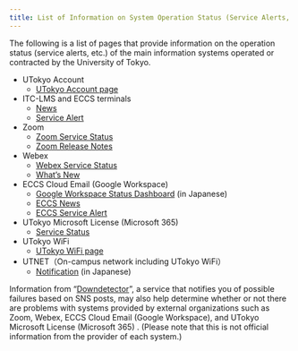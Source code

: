 ```yaml
---
title: List of Information on System Operation Status (Service Alerts, etc.)
---
```


The following is a list of pages that provide information on the operation status (service alerts, etc.) of the main information systems operated or contracted by the University of Tokyo.

* UTokyo Account
  * [UTokyo Account page](https://www.u-tokyo.ac.jp/adm/dics/ja/account.html)
* ITC-LMS and ECCS terminals
  * [News](https://www.ecc.u-tokyo.ac.jp/en/announcement/categorized.html)
  * [Service Alert](https://www.ecc.u-tokyo.ac.jp/en/announcement/categorized.html#maintenance)
* Zoom
  * [Zoom Service Status](https://status.zoom.us/)
  * [Zoom Release Notes](https://support.zoom.us/hc/en-us/sections/201214205-Release-Notes)
* Webex
  * [Webex Service Status](https://status.webex.com/service/status?lang=en_US)
  * [What’s New](https://help.webex.com/en-us/xcwws1/What-s-New-for-the-Latest-Channel-of-Webex-Meetings)
* ECCS Cloud Email (Google Workspace)
  * [Google Workspace Status Dashboard](https://www.google.co.jp/appsstatus/dashboard/) (in Japanese)
  * [ECCS News](https://www.ecc.u-tokyo.ac.jp/en/announcement/categorized.html)
  * [ECCS Service Alert](https://www.ecc.u-tokyo.ac.jp/en/announcement/categorized.html#maintenance)
* UTokyo Microsoft License (Microsoft 365)
  * [Service Status](https://portal.office.com/servicestatus)
* UTokyo WiFi
  * [UTokyo WiFi page](https://www.u-tokyo.ac.jp/adm/dics/ja/wifi.html)
* UTNET（On-campus network including UTokyo WiFi）
  * [Notification](https://www.nc.u-tokyo.ac.jp/infoall) (in Japanese)

Information from “[Downdetector](https://downdetector.com/)”, a service that notifies you of possible failures based on SNS posts, may also help determine whether or not there are problems with systems provided by external organizations such as Zoom, Webex, ECCS Cloud Email (Google Workspace), and UTokyo Microsoft License (Microsoft 365) . (Please note that this is not official information from the provider of each system.)

